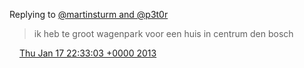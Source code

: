 Replying to [@martinsturm and @p3t0r](https://twitter.com/martinsturm/status/292019135880241153)

> ik heb te groot wagenpark voor een huis in centrum den bosch

<img src="../../media/tweet.ico" width="12" /> [Thu Jan 17 22:33:03 +0000 2013](https://twitter.com/DromerDenker/status/292036842931503104)